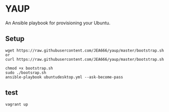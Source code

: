# YAUP
An Ansible playbook for provisioning your Ubuntu.    

## Setup

    wget https://raw.githubusercontent.com/JEA666/yaup/master/bootstrap.sh    
    or  
    curl https://raw.githubusercontent.com/JEA666/yaup/master/bootstrap.sh

    chmod +x bootstrap.sh    
    sudo ./bootsrap.sh    
    ansible-playbook ubuntudesktop.yml --ask-become-pass


## test  

    vagrant up



